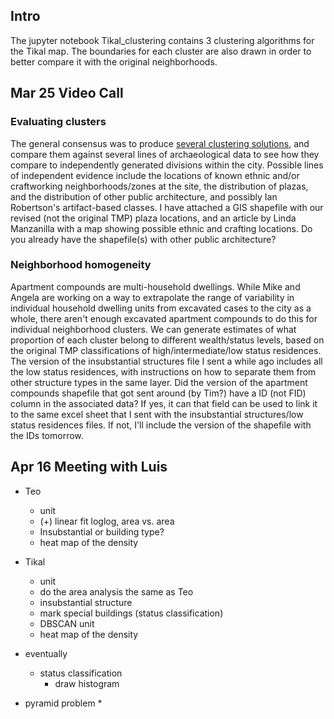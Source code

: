 ## Intro

The jupyter notebook Tikal_clustering contains 3 clustering algorithms for the Tikal map. The boundaries for each cluster are also drawn in order to better compare it with the original neighborhoods.





## Mar 25 Video Call

### Evaluating clusters

The general consensus was to produce <u>several clustering solutions</u>, and compare them against several lines of archaeological data to see how they compare to independently generated divisions within the city. Possible lines of independent evidence include the locations of known ethnic and/or craftworking neighborhoods/zones at the site, the distribution of plazas, and the distribution of other public architecture, and possibly Ian Robertson's artifact-based classes. I have attached a GIS shapefile with our revised (not the original TMP) plaza locations, and an article by Linda Manzanilla with a map showing possible ethnic and crafting locations. Do you already have the shapefile(s) with other public architecture?

### Neighborhood homogeneity

Apartment compounds are multi-household dwellings. While Mike and Angela are working on a way to extrapolate the range of variability in individual household dwelling units from excavated cases to the city as a whole, there aren't enough excavated apartment compounds to do this for individual neighborhood clusters. We can generate estimates of what proportion of each cluster belong to different wealth/status levels, based on the original TMP classifications of high/intermediate/low status residences. The version of the insubstantial structures file I sent a while ago includes all the low status residences, with instructions on how to separate them from other structure types in the same layer. Did the version of the apartment compounds shapefile that got sent around (by Tim?) have a ID (not FID) column in the associated data? If yes, it can that field can be used to link it to the same excel sheet that I sent with the insubstantial structures/low status residences files. If not, I'll include the version of the shapefile with the IDs tomorrow.







## Apr 16 Meeting with Luis

* Teo
  * unit
  * (+) linear fit loglog, area vs. area
  * Insubstantial or building type?
  * heat map of the density
* Tikal
  * unit
  * do the area analysis the same as Teo
  * insubstantial structure
  * mark special buildings (status classification)
  * DBSCAN unit
  * heat map of the density
* eventually
  * status classification
    * draw histogram





* pyramid problem
  * 

